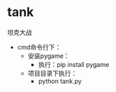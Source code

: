 # tank
坦克大战
- cmd命令行下：
    - 安装pygame：
        - 执行：pip install pygame
    - 项目目录下执行：
        - python tank.py
